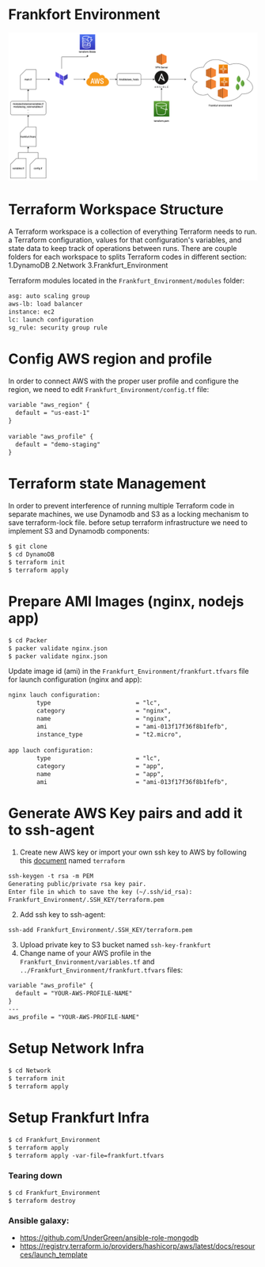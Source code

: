 # Frankfort Environment

![Terraform](_images/HomeLikeDiagram.png?raw=true "Terraform Diagram")

# Terraform Workspace Structure
A Terraform workspace is a collection of everything Terraform needs to run. a Terraform configuration, values for that configuration's variables, and state data to keep track of operations between runs. There are couple folders for each workspace to splits Terraform codes in different section:
1.DynamoDB
2.Network
3.Frankfurt_Environment

Terraform modules located in the `Frankfurt_Environment/modules` folder:
```
asg: auto scaling group
aws-lb: load balancer
instance: ec2
lc: launch configuration
sg_rule: security group rule
```

# Config AWS region and profile
In order to connect AWS with the proper user profile and configure the region, we need to edit `Frankfurt_Environment/config.tf` file:
```
variable "aws_region" {
  default = "us-east-1"
}

variable "aws_profile" {
  default = "demo-staging"
}
```

# Terraform state Management
In order to prevent interference of running multiple Terraform code in separate machines, we use Dynamodb  and S3 as a locking mechanism to save terraform-lock file. before setup terraform infrastructure we need to implement S3 and Dynamodb components:
```
$ git clone 
$ cd DynamoDB
$ terraform init
$ terraform apply
```
# Prepare AMI Images (nginx, nodejs app)
```
$ cd Packer
$ packer validate nginx.json
$ packer validate nginx.json
```
Update image id (ami) in the `Frankfurt_Environment/frankfurt.tfvars` file for launch configuration (nginx and app):
```
nginx lauch configuration:
        type                        = "lc",
        category                    = "nginx",
        name                        = "nginx",
        ami                         = "ami-013f17f36f8b1fefb",
        instance_type               = "t2.micro",

app lauch configuration:
        type                        = "lc",
        category                    = "app",
        name                        = "app",
        ami                         = "ami-013f17f36f8b1fefb",
```

# Generate AWS Key pairs and add it to ssh-agent
1. Create new AWS key or import your own ssh key to AWS by following this [document](https://docs.aws.amazon.com/AWSEC2/latest/UserGuide/ec2-key-pairs.html)
named `terraform`
```
ssh-keygen -t rsa -m PEM
Generating public/private rsa key pair.
Enter file in which to save the key (~/.ssh/id_rsa): Frankfurt_Environment/.SSH_KEY/terraform.pem
```
2. Add ssh key to ssh-agent:
```
ssh-add Frankfurt_Environment/.SSH_KEY/terraform.pem
```
3. Upload private key to S3 bucket named `ssh-key-frankfurt`
4. Change name of your AWS profile in the `Frankfurt_Environment/variables.tf` and `../Frankfurt_Environment/frankfurt.tfvars` files:
```
variable "aws_profile" {
  default = "YOUR-AWS-PROFILE-NAME"
}
---
aws_profile = "YOUR-AWS-PROFILE-NAME"
```

# Setup Network Infra
```
$ cd Network
$ terraform init
$ terraform apply
```

# Setup Frankfurt Infra
```
$ cd Frankfurt_Environment
$ terraform apply
$ terraform apply -var-file=frankfurt.tfvars
```

### Tearing down
```
$ cd Frankfurt_Environment
$ terraform destroy
```

###  Ansible galaxy:
- https://github.com/UnderGreen/ansible-role-mongodb
- https://registry.terraform.io/providers/hashicorp/aws/latest/docs/resources/launch_template
